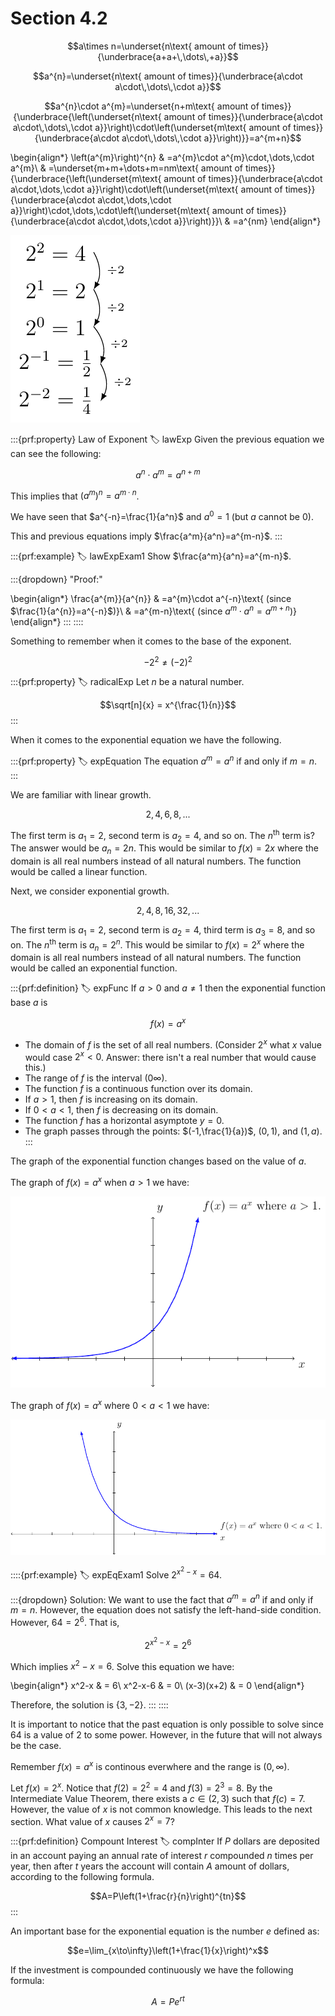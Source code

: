 # Section 4.2

$$a\times n=\underset{n\text{ amount of times}}{\underbrace{a+a+\,\dots\,+a}}$$

$$a^{n}=\underset{n\text{ amount of times}}{\underbrace{a\cdot a\cdot\,\dots\,\cdot a}}$$

$$a^{n}\cdot a^{m}=\underset{n+m\text{ amount of times}}{\underbrace{\left(\underset{n\text{ amount of times}}{\underbrace{a\cdot a\cdot\,\dots\,\cdot a}}\right)\cdot\left(\underset{m\text{ amount of times}}{\underbrace{a\cdot a\cdot\,\dots\,\cdot a}}\right)}}=a^{m+n}$$

\begin{align*}
\left(a^{m}\right)^{n} & =a^{m}\cdot a^{m}\cdot\,\dots\,\cdot a^{m}\\
 & =\underset{m+m+\dots+m=nm\text{ amount of times}}{\underbrace{\left(\underset{m\text{ amount of times}}{\underbrace{a\cdot a\cdot\,\dots\,\cdot a}}\right)\cdot\left(\underset{m\text{ amount of times}}{\underbrace{a\cdot a\cdot\,\dots\,\cdot a}}\right)\cdot\,\dots\,\cdot\left(\underset{m\text{ amount of times}}{\underbrace{a\cdot a\cdot\,\dots\,\cdot a}}\right)}}\\
 & =a^{nm}
\end{align*}

![demo neg exponent](images/negExp.png)

:::{prf:property} Law of Exponent
:label: lawExp
Given the previous equation we can see the following:

$$a^n\cdot a^m = a^{n+m}$$

This implies that $\left(a^m\right)^n=a^{m\cdot n}$.

We have seen that $a^{-n}=\frac{1}{a^n}$ and $a^0=1$ (but $a$ cannot be $0$).

This and previous equations imply $\frac{a^m}{a^n}=a^{m-n}$.
:::

:::{prf:example}
:label: lawExpExam1
Show $\frac{a^m}{a^n}=a^{m-n}$.

:::{dropdown} "Proof:"

\begin{align*}
    \frac{a^{m}}{a^{n}} & =a^{m}\cdot a^{-n}\text{ (since $\frac{1}{a^{n}}=a^{-n}$)}\\
     & =a^{m-n}\text{ (since $a^{m}\cdot a^{n}=a^{m+n}$)}
\end{align*}
:::
::::

Something to remember when it comes to the base of the exponent. 

$$ -2^2\ne (-2)^2 $$

:::{prf:property}
:label: radicalExp
Let $n$ be a natural number.

$$\sqrt[n]{x} = x^{\frac{1}{n}}$$
:::

When it comes to the exponential equation we have the following.

:::{prf:property}
:label: expEquation
The equation $a^m=a^n$ if and only if $m=n$.
:::

We are familiar with linear growth.

$$2,4,6,8,...$$

The first term is $a_1=2$, second term is $a_2=4$, and so on. The $n^{\text{th}}$ term is? The answer would be $a_n=2n$. This would be similar to $f(x)=2x$ where the domain is all real numbers instead of all natural numbers. The function would be called a linear function.

Next, we consider exponential growth.

$$2,4,8,16,32,...$$

The first term is $a_1=2$, second term is $a_2=4$, third term is $a_3=8$, and so on. The $n^{\text{th}}$ term is $a_n=2^n$. This would be similar to $f(x)=2^x$ where the domain is all real numbers instead of all natural numbers. The function would be called an exponential function.

:::{prf:definition}
:label: expFunc
If $a>0$ and $a\ne1$ then the exponential function base $a$ is

$$f(x)=a^x$$

* The domain of $f$ is the set of all real numbers.
(Consider $2^x$ what $x$ value would case $2^x<0$. Answer: there isn't a real number that would cause this.)
* The range of $f$ is the interval $(0\infty)$.
* The function $f$ is a continuous function over its domain.
* If $a>1$, then $f$ is increasing on its domain.
* If $0<a<1$, then $f$ is decreasing on its domain.
* The function $f$ has a horizontal asymptote $y=0$.
* The graph passes through the points: $(-1,\frac{1}{a})$, $(0,1)$, and $(1,a)$.
:::

The graph of the exponential function changes based on the value of $a$.

The graph of $f(x)=a^x$ when $a>1$ we have:

![The graph of an exponential function where the base if greater than 1](images/agreaterone.png)

The graph of $f(x)=a^x$ where $0<a<1$ we have:

![the graph of an exponentiial function where the base is between 0 and 1](images/abwzeroandonee.png)

::::{prf:example}
:label: expEqExam1
Solve $2^{x^2-x}=64$.

:::{dropdown} Solution:
We want to use the fact that $a^m=a^n$ if and only if $m=n$. However, the equation does not satisfy the left-hand-side condition. However, $64=2^6$. That is,

$$2^{x^2-x}=2^6$$ 

Which implies $x^2-x=6$. Solve this equation we have:

\begin{align*}
    x^2-x & = 6\\
    x^2-x-6 & = 0\\
    (x-3)(x+2) & = 0
\end{align*}

Therefore, the solution is $\{3,-2\}$.
:::
::::

It is important to notice that the past equation is only possible to solve since $64$ is a value of $2$ to some power. However, in the future that will not always be the case.

Remember $f(x)=a^x$ is continous everwhere and the range is $(0,\infty)$.

Let $f(x)=2^x$. Notice that $f(2)=2^2=4$ and $f(3)=2^3=8$. By the Intermediate Value Theorem, there exists a $c\in(2,3)$ such that $f(c)=7$. However, the value of $x$ is not common knowledge. This leads to the next section. What value of $x$ causes $2^x=7$?

:::{prf:definition} Compount Interest
:label: compInter
If $P$ dollars are deposited in an account paying an annual rate of interest $r$ compounded $n$ times per year, then after $t$ years the account will contain $A$ amount of dollars, according to the following formula.

$$A=P\left(1+\frac{r}{n}\right)^{tn}$$
:::

An important base for the exponential equation is the number $e$ defined as:

$$e=\lim_{x\to\infty}\left(1+\frac{1}{x}\right)^x$$

If the investment is compounded continuously we have the following formula:

$$A=Pe^{rt}$$